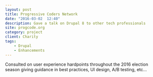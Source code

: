 ```yaml
---
layout: post
title: Progressive Coders Network
date: "2016-03-02  12:40"
description: Gave a talk on Drupal 8 to other tech professionals
site: progcode.org
category: project
client: Charity
tags: 
    - Drupal
    - Enhancements
---
```


               
Consulted on user experience hardpoints throughout the 2016 election season giving guidance in best practices, UI design, A/B testing, etc...
               